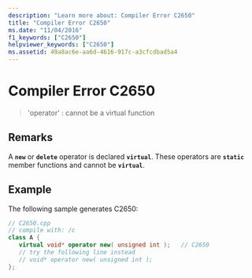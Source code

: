 ```yaml
---
description: "Learn more about: Compiler Error C2650"
title: "Compiler Error C2650"
ms.date: "11/04/2016"
f1_keywords: ["C2650"]
helpviewer_keywords: ["C2650"]
ms.assetid: 49a8ac6e-aa6d-4616-917c-a3cfcdbad5a4
---
```

# Compiler Error C2650

> 'operator' : cannot be a virtual function

## Remarks

A **`new`** or **`delete`** operator is declared **`virtual`**. These operators are **`static`** member functions and cannot be **`virtual`**.

## Example

The following sample generates C2650:

```cpp
// C2650.cpp
// compile with: /c
class A {
   virtual void* operator new( unsigned int );   // C2650
   // try the following line instead
   // void* operator new( unsigned int );
};
```
